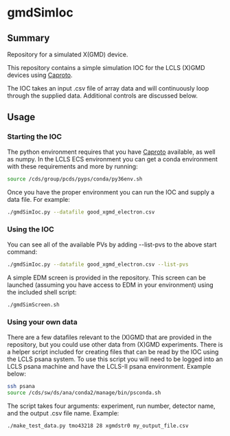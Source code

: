 # gmdSimIoc
## Summary
Repository for a simulated X(GMD) device.

This repository contains a simple simulation IOC for the LCLS (X)GMD devices using [Caproto](https://github.com/caproto/caproto). 

The IOC takes an input .csv file of array data and will continuously loop through the supplied data. Additional controls are discussed below.

## Usage
### Starting the IOC
The python environment requires that you have [Caproto](https://github.com/caproto/caproto) available, as well as numpy. In the LCLS ECS environment you can get a conda environment with these requirements and more by running:
```bash
source /cds/group/pcds/pyps/conda/py36env.sh
```
Once you have the proper environment you can run the IOC and supply a data file. For example:
```bash
./gmdSimIoc.py --datafile good_xgmd_electron.csv
```

### Using the IOC
You can see all of the available PVs by adding --list-pvs to the above start command:
```bash
./gmdSimIoc.py --datafile good_xgmd_electron.csv --list-pvs 
```
A simple EDM screen is provided in the repository. This screen can be launched (assuming you have access to EDM in your environment) using the included shell script:
```bash
./gmdSimScreen.sh
```

### Using your own data
There are a few datafiles relevant to the (X)GMD that are provided in the repository, but you could use other data from (X)GMD experiments. There is a helper script included for creating files that can be read by the IOC using the LCLS psana system. To use this script you will need to be logged into an LCLS psana machine and have the LCLS-II psana environment. Example below:
```bash
ssh psana
source /cds/sw/ds/ana/conda2/manage/bin/psconda.sh
```
The script takes four arguments: experiment, run number, detector name, and the output .csv file name. Example:
```bash
./make_test_data.py tmo43218 28 xgmdstr0 my_output_file.csv
```
